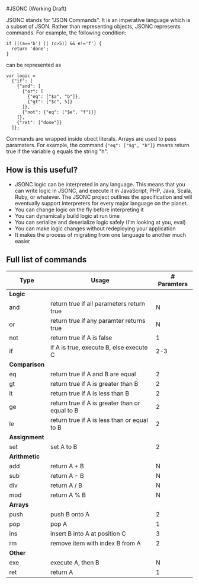 #JSONC (Working Draft)

JSONC stands for "JSON Commands".  It is an imperative language which is a subset of JSON.  Rather than representing objects, JSONC represents commands. For example, the following condition:

    if (((a=='b') || (c>5)) && e!='f') {
      return 'done';
    }

can be represented as

    var logic = 
      {"if": [
        {"and": [
          {"or": [
            {"eq": ["$a", "b"]},
            {"gt": ["$c", 5]}
          ]}, 
          {"not": {"eq": ["$e", "f"]}}
        ]},
        {"ret": ["done"]}
      ]};
    
Commands are wrapped inside obect literals.  Arrays are used to pass paramaters.  For example, the command `{"eq": ["$g", "h"]}` means return true if the variable g equals the string "h".  

## How is this useful?

* JSONC logic can be interpreted in any language.  This means that you can write logic in JSONC, and execute it in JavaScript, PHP, Java, Scala, Ruby, or whatever.  The JSONC project outlines the specification and will eventually support interpreters for every major language on the planet.  
* You can change logic on the fly before interpreting it
* You can dynamically build logic at run time
* You can serialize and deserialize logic safely (I'm looking at you, eval)
* You can make logic changes without redeploying your application
* It makes the process of migrating from one language to another much easier

## Full list of commands

| Type           | Usage                                           | # Paramters |
| ---------------|-------------------------------------------------|-------------|
| **Logic**
| and            | return true if all parameters return true       | N           |
| or             | return true if any paramter returns true        | N           |
| not            | return true if A is false                       | 1           |
| if             | if A is true, execute B, else execute C         | 2-3         |
| **Comparison** 
| eq             | return true if A and B are equal                | 2           |
| gt             | return true if A is greater than B              | 2           |
| lt             | return true if A is less than B                 | 2           |
| ge             | return true if A is greater than or equal to B  | 2           |
| le             | return true if A is less than or equal to B     | 2           |
| **Assignment**     
| set            | set A to B                                      | 2           |
| **Arithmetic**    
| add            | return A + B                                    | N           |
| sub            | return A - B                                    | N           |
| div            | return A / B                                    | N           |
| mod            | return A % B                                    | N           |
| **Arrays**     
| push           | push B onto A                                   | 2           |
| pop            | pop A                                           | 1           |
| ins            | insert B into A at position C                   | 3           |
| rm             | remove item with index B from A                 | 2           |
| **Other**     
| exe            | execute A, then B                               | N           |
| ret            | return A                                        | 1           |


